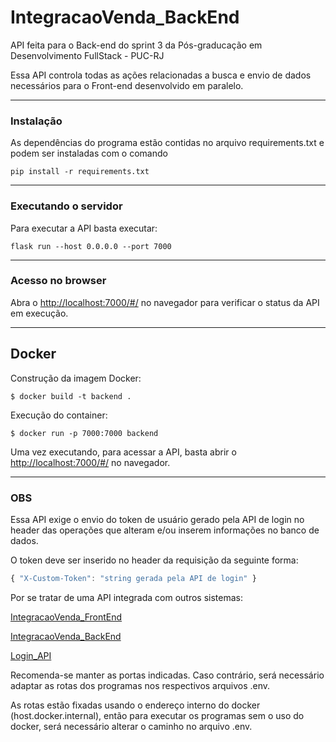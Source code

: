 # IntegracaoVenda_BackEnd

API feita para o Back-end do sprint 3 da Pós-graducação em Desenvolvimento FullStack - PUC-RJ

Essa API controla todas as ações relacionadas a busca e envio de dados necessários para o Front-end desenvolvido em paralelo.

---
### Instalação

As dependências do programa estão contidas no arquivo requirements.txt e podem ser instaladas com o comando

```
pip install -r requirements.txt
```

---
### Executando o servidor


Para executar a API  basta executar:

```
flask run --host 0.0.0.0 --port 7000
```
---
### Acesso no browser

Abra o [http://localhost:7000/#/](http://localhost:7000/#/) no navegador para verificar o status da API em execução.

---
## Docker

Construção da imagem Docker:

```
$ docker build -t backend .
```
Execução do container:

```
$ docker run -p 7000:7000 backend
```

Uma vez executando, para acessar a API, basta abrir o [http://localhost:7000/#/](http://localhost:7000/#/) no navegador.

---
### OBS

Essa API exige o envio do token de usuário gerado pela API de login no header das operações que alteram e/ou inserem informações no banco de dados.

O token deve ser inserido no header da requisição da seguinte forma:

```javascript
{ "X-Custom-Token": "string gerada pela API de login" }
```

Por se tratar de uma API integrada com outros sistemas:

[IntegracaoVenda_FrontEnd](https://github.com/glgaspar/IntegracaoVenda_FrontEnd.git)

[IntegracaoVenda_BackEnd](https://github.com/glgaspar/IntegracaoVenda_BackEnd.git)

[Login_API](https://github.com/glgaspar/Login_API.git)

Recomenda-se manter as portas indicadas. Caso contrário, será necessário adaptar as rotas dos programas nos respectivos arquivos .env.

As rotas estão fixadas usando o endereço interno do docker (host.docker.internal), então para executar os programas sem o uso do docker, será necessário alterar o caminho no arquivo .env.
